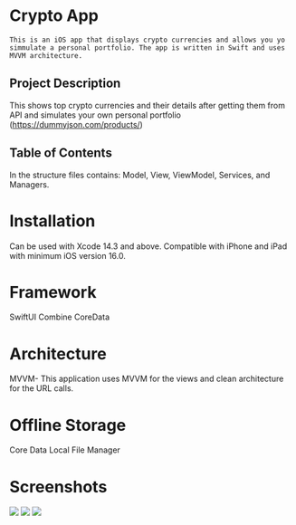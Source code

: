 # Crypto App

    This is an iOS app that displays crypto currencies and allows you yo simmulate a personal portfolio. The app is written in Swift and uses MVVM architecture.

## Project Description 

This shows top crypto currencies and their details after getting them from API and simulates your own personal portfolio (https://dummyjson.com/products/)

## Table of Contents

In the structure files contains: Model, View, ViewModel, Services, and Managers.

# Installation
Can be used with Xcode 14.3 and above. Compatible with iPhone and iPad with minimum iOS version 16.0.

# Framework
SwiftUI
Combine
CoreData


# Architecture
MVVM- This application uses MVVM for the views and clean architecture for the URL calls.


# Offline Storage
Core Data
Local File Manager


# Screenshots

<img src="CryptoCapstone/CryptoCapstone/Assets.xcassets/Screenshot 2023-09-19 at 10.05.38 AM.png">

<img src="CryptoCapstone/CryptoCapstone/Assets.xcassets/Screenshot 2023-09-19 at 10.05.50 AM.png">

<img src="CryptoCapstone/CryptoCapstone/Assets.xcassets/Screenshot 2023-09-19 at 10.06.15 AM.png">
